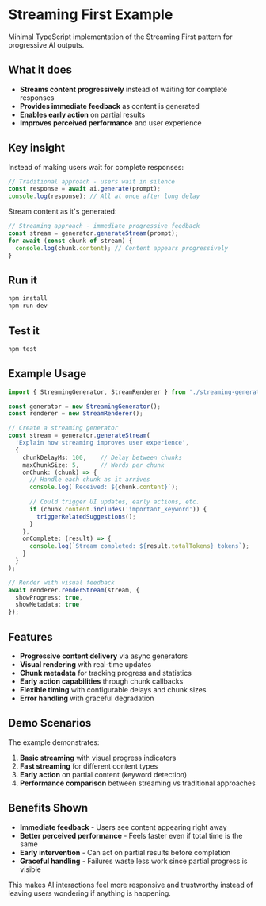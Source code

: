 # Streaming First Example

Minimal TypeScript implementation of the Streaming First pattern for progressive AI outputs.

## What it does

- **Streams content progressively** instead of waiting for complete responses
- **Provides immediate feedback** as content is generated
- **Enables early action** on partial results
- **Improves perceived performance** and user experience

## Key insight

Instead of making users wait for complete responses:
```ts
// Traditional approach - users wait in silence
const response = await ai.generate(prompt);
console.log(response); // All at once after long delay
```

Stream content as it's generated:
```ts
// Streaming approach - immediate progressive feedback
const stream = generator.generateStream(prompt);
for await (const chunk of stream) {
  console.log(chunk.content); // Content appears progressively
}
```

## Run it

```bash
npm install
npm run dev
```

## Test it

```bash
npm test
```

## Example Usage

```typescript
import { StreamingGenerator, StreamRenderer } from './streaming-generator.js';

const generator = new StreamingGenerator();
const renderer = new StreamRenderer();

// Create a streaming generator
const stream = generator.generateStream(
  'Explain how streaming improves user experience',
  {
    chunkDelayMs: 100,    // Delay between chunks
    maxChunkSize: 5,      // Words per chunk
    onChunk: (chunk) => {
      // Handle each chunk as it arrives
      console.log(`Received: ${chunk.content}`);
      
      // Could trigger UI updates, early actions, etc.
      if (chunk.content.includes('important_keyword')) {
        triggerRelatedSuggestions();
      }
    },
    onComplete: (result) => {
      console.log(`Stream completed: ${result.totalTokens} tokens`);
    }
  }
);

// Render with visual feedback
await renderer.renderStream(stream, {
  showProgress: true,
  showMetadata: true
});
```

## Features

- **Progressive content delivery** via async generators
- **Visual rendering** with real-time updates
- **Chunk metadata** for tracking progress and statistics  
- **Early action capabilities** through chunk callbacks
- **Flexible timing** with configurable delays and chunk sizes
- **Error handling** with graceful degradation

## Demo Scenarios

The example demonstrates:

1. **Basic streaming** with visual progress indicators
2. **Fast streaming** for different content types
3. **Early action** on partial content (keyword detection)
4. **Performance comparison** between streaming vs traditional approaches

## Benefits Shown

- **Immediate feedback** - Users see content appearing right away
- **Better perceived performance** - Feels faster even if total time is the same
- **Early intervention** - Can act on partial results before completion
- **Graceful handling** - Failures waste less work since partial progress is visible

This makes AI interactions feel more responsive and trustworthy instead of leaving users wondering if anything is happening.
